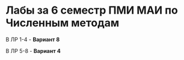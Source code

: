 # Лабы за 6 семестр ПМИ МАИ по Численным методам

В ЛР 1-4 - **Вариант 8**

В ЛР 5-8 - **Вариант 4**
